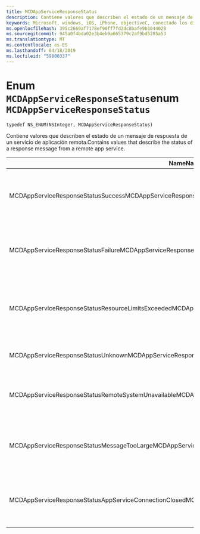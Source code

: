 ```yaml
---
title: MCDAppServiceResponseStatus
description: Contiene valores que describen el estado de un mensaje de respuesta de un servicio de aplicación remota.
keywords: Microsoft, windows, iOS, iPhone, objectiveC, conectado los dispositivos, proyecto Roma
ms.openlocfilehash: 395c2669af7178ef90ff7fd2dc8bafe9b1044028
ms.sourcegitcommit: 945a0f4bda02e3b4eb9a665379c2af9bd5285a53
ms.translationtype: MT
ms.contentlocale: es-ES
ms.lasthandoff: 04/18/2019
ms.locfileid: "59800337"
---
```

# <a name="enum-mcdappserviceresponsestatus"></a><span data-ttu-id="f174f-104">Enum `MCDAppServiceResponseStatus`</span><span class="sxs-lookup"><span data-stu-id="f174f-104">enum `MCDAppServiceResponseStatus`</span></span>

```
typedef NS_ENUM(NSInteger, MCDAppServiceResponseStatus)
```

<span data-ttu-id="f174f-105">Contiene valores que describen el estado de un mensaje de respuesta de un servicio de aplicación remota.</span><span class="sxs-lookup"><span data-stu-id="f174f-105">Contains values that describe the status of a response message from a remote app service.</span></span>

|<span data-ttu-id="f174f-106">Name</span><span class="sxs-lookup"><span data-stu-id="f174f-106">Name</span></span>         | <span data-ttu-id="f174f-107">Valor</span><span class="sxs-lookup"><span data-stu-id="f174f-107">Value</span></span>  | <span data-ttu-id="f174f-108">Descripción</span><span class="sxs-lookup"><span data-stu-id="f174f-108">Description</span></span>    |                           
|--------|-------------|-----|
|<span data-ttu-id="f174f-109">MCDAppServiceResponseStatusSuccess</span><span class="sxs-lookup"><span data-stu-id="f174f-109">MCDAppServiceResponseStatusSuccess</span></span> |<span data-ttu-id="f174f-110">0</span><span class="sxs-lookup"><span data-stu-id="f174f-110">0</span></span>| <span data-ttu-id="f174f-111">El servicio de aplicación correctamente había recibido y procesado el mensaje.</span><span class="sxs-lookup"><span data-stu-id="f174f-111">The app service successfully received and processed the message.</span></span>|
|<span data-ttu-id="f174f-112">MCDAppServiceResponseStatusFailure</span><span class="sxs-lookup"><span data-stu-id="f174f-112">MCDAppServiceResponseStatusFailure</span></span> |<span data-ttu-id="f174f-113">1</span><span class="sxs-lookup"><span data-stu-id="f174f-113">1</span></span>| <span data-ttu-id="f174f-114">El servicio de aplicación no se pudo recibir y procesar el mensaje.</span><span class="sxs-lookup"><span data-stu-id="f174f-114">The app service failed to receive and process the message.</span></span>|
|<span data-ttu-id="f174f-115">MCDAppServiceResponseStatusResourceLimitsExceeded</span><span class="sxs-lookup"><span data-stu-id="f174f-115">MCDAppServiceResponseStatusResourceLimitsExceeded</span></span> |<span data-ttu-id="f174f-116">2</span><span class="sxs-lookup"><span data-stu-id="f174f-116">2</span></span>| <span data-ttu-id="f174f-117">El servicio de aplicación se cerró porque no hay suficientes recursos, no estaban disponibles.</span><span class="sxs-lookup"><span data-stu-id="f174f-117">The app service exited because not enough resources were available.</span></span>|
|<span data-ttu-id="f174f-118">MCDAppServiceResponseStatusUnknown</span><span class="sxs-lookup"><span data-stu-id="f174f-118">MCDAppServiceResponseStatusUnknown</span></span> |<span data-ttu-id="f174f-119">3</span><span class="sxs-lookup"><span data-stu-id="f174f-119">3</span></span>| <span data-ttu-id="f174f-120">Se produjo un error desconocido.</span><span class="sxs-lookup"><span data-stu-id="f174f-120">An unknown error occurred.</span></span>|
|<span data-ttu-id="f174f-121">MCDAppServiceResponseStatusRemoteSystemUnavailable</span><span class="sxs-lookup"><span data-stu-id="f174f-121">MCDAppServiceResponseStatusRemoteSystemUnavailable</span></span> |<span data-ttu-id="f174f-122">4</span><span class="sxs-lookup"><span data-stu-id="f174f-122">4</span></span>| <span data-ttu-id="f174f-123">El dispositivo al que se envió el mensaje no está disponible.</span><span class="sxs-lookup"><span data-stu-id="f174f-123">The device to which the message was sent is not available.</span></span>|
|<span data-ttu-id="f174f-124">MCDAppServiceResponseStatusMessageTooLarge</span><span class="sxs-lookup"><span data-stu-id="f174f-124">MCDAppServiceResponseStatusMessageTooLarge</span></span> |<span data-ttu-id="f174f-125">5</span><span class="sxs-lookup"><span data-stu-id="f174f-125">5</span></span>| <span data-ttu-id="f174f-126">El servicio de aplicación no se pudo procesar el mensaje porque es demasiado grande.</span><span class="sxs-lookup"><span data-stu-id="f174f-126">The app service failed to process the message because it is too large.</span></span>|
|<span data-ttu-id="f174f-127">MCDAppServiceResponseStatusAppServiceConnectionClosed</span><span class="sxs-lookup"><span data-stu-id="f174f-127">MCDAppServiceResponseStatusAppServiceConnectionClosed</span></span>|<span data-ttu-id="f174f-128">6</span><span class="sxs-lookup"><span data-stu-id="f174f-128">6</span></span>| <span data-ttu-id="f174f-129">Se cerró la conexión de servicio de aplicación antes de que se envió una respuesta.</span><span class="sxs-lookup"><span data-stu-id="f174f-129">The app service connection was closed before a response was sent.</span></span>|